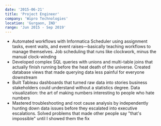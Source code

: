 ```yaml
---
date: '2015-06-21'
title: 'Project Engineer'
company: 'Wipro Technologies'
location: 'Gurgaon, IND'
range: 'Jun 2015 - Sep 2019'
---
```


- Automated workflows with Informatica Scheduler using assignment tasks, event waits, and event raises—basically teaching workflows to manage themselves. Job scheduling that runs like clockwork, minus the manual clock-winding
- Developed complex SQL queries with unions and multi-table joins that actually finish running before the heat death of the universe. Created database views that made querying data less painful for everyone downstream
- Built Tableau dashboards that turned raw data into stories business stakeholders could understand without a statistics degree. Data visualization: the art of making numbers interesting to people who hate numbers
- Mastered troubleshooting and root cause analysis by independently hunting down data issues before they escalated into executive escalations. Solved problems that made other people say "that's impossible" until I showed them the fix
